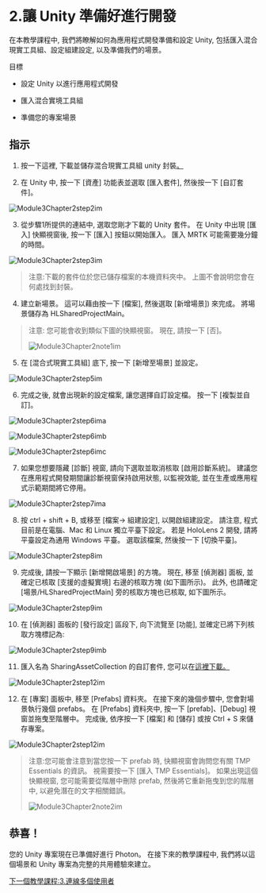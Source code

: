 # <a name="2-getting-unity-ready-for-development"></a>2.讓 Unity 準備好進行開發 


在本教學課程中, 我們將瞭解如何為應用程式開發準備和設定 Unity, 包括匯入混合現實工具組、設定組建設定, 以及準備我們的場景。

目標

- 設定 Unity 以進行應用程式開發

- 匯入混合實境工具組

- 準備您的專案場景

## <a name="instructions"></a>指示

1. 按一下這裡, 下載並儲存混合現實工具組 unity 封裝[。](https://github.com/microsoft/MixedRealityToolkit-Unity/releases/download/v2.0.0-RC2.1/Microsoft.MixedReality.Toolkit.Unity.Foundation-v2.0.0-RC2.1.unitypackage)

2. 在 Unity 中, 按一下 [資產] 功能表並選取 [匯入套件], 然後按一下 [自訂套件]。

![Module3Chapter2step2im](images/module3chapter2step2im.PNG)

3. 從步驟1所提供的連結中, 選取您剛才下載的 Unity 套件。 在 Unity 中出現 [匯入] 快顯視窗後, 按一下 [匯入] 按鈕以開始匯入。 匯入 MRTK 可能需要幾分鐘的時間。

![Module3Chapter2step3im](images/module3chapter2step3im.PNG)

> 注意:下載的套件位於您已儲存檔案的本機資料夾中。 上圖不會說明您會在何處找到封裝。

4. 建立新場景。 這可以藉由按一下 [檔案], 然後選取 [新增場景]) 來完成。 將場景儲存為 HLSharedProjectMain。

> 注意: 您可能會收到類似下圖的快顯視窗。 現在, 請按一下 [否]。
>
> ![Module3Chapter2note1im](images/module3chapter2note1im.PNG)

5. 在 [混合式現實工具組] 底下, 按一下 [新增至場景] 並設定。

![Module3Chapter2step5im](images/module3chapter2step5im.PNG)

6. 完成之後, 就會出現新的設定檔案, 讓您選擇自訂設定檔。 按一下 [複製並自訂]。

![Module3Chapter2step6ima](images/module3chapter2step6ima.PNG)

![Module3Chapter2step6imb](images/module3chapter2step6imb.PNG)

![Module3Chapter2step6imc](images/module3chapter2step6imc.PNG)

7. 如果您想要隱藏 [診斷] 視窗, 請向下選取並取消核取 [啟用診斷系統]。 建議您在應用程式開發期間讓診斷視窗保持啟用狀態, 以監視效能, 並在生產或應用程式示範期間將它停用。 

![Module3Chapter2step7ima](images/module3chapter2step7ima.PNG)

8. 按 ctrl + shift + B, 或移至 [檔案-> 組建設定], 以開啟組建設定。 請注意, 程式目前是在電腦、Mac 和 Linux 獨立平臺下設定。 若是 HoloLens 2 開發, 請將平臺設定為通用 Windows 平臺。 選取該檔案, 然後按一下 [切換平臺]。

![Module3Chapter2step8im](images/module3chapter2step8im.PNG)

9. 完成後, 請按一下顯示 [新增開啟場景] 的方塊。 現在, 移至 [偵測器] 面板, 並確定已核取 [支援的虛擬實境] 右邊的核取方塊 (如下圖所示)。 此外, 也請確定 [場景/HLSharedProjectMain] 旁的核取方塊也已核取, 如下圖所示。

![Module3Chapter2step9im](images/module3chapter2step9im.PNG)

10. 在 [偵測器] 面板的 [發行設定] 區段下, 向下流覽至 [功能], 並確定已將下列核取方塊標記為:

![Module3Chapter2step9imb](images/module3chapter2step9imb.PNG)

11. 匯入名為 SharingAssetCollection 的自訂套件, 您可以在[這裡下載。](https://github.com/microsoft/MixedRealityLearning/releases/tag/development)

![Module3Chapter2step12im](images/module3chapter2step11im.PNG)

12. 在 [專案] 面板中, 移至 [Prefabs] 資料夾。 在接下來的幾個步驟中, 您會對場景執行幾個 prefabs。 在 [Prefabs] 資料夾中, 按一下 [prefab]、[Debug] 視窗並拖曳至階層中。 完成後, 依序按一下 [檔案] 和 [儲存] 或按 Ctrl + S 來儲存專案。

![Module3Chapter2step12im](images/module3chapter2step12im.PNG)

   > 注意:您可能會注意到當您按一下 prefab 時, 快顯視窗會詢問您有關 TMP Essentials 的資訊。 視需要按一下 [匯入 TMP Essentials]。 如果出現這個快顯視窗, 您可能需要從階層中刪除 prefab, 然後將它重新拖曳到您的階層中, 以避免潛在的文字相關錯誤。
   >
>![Module3Chapter2note2im](images/module3chapter2note2im.PNG)


## <a name="congratulations"></a>恭喜！

您的 Unity 專案現在已準備好進行 Photon。 在接下來的教學課程中, 我們將以這個場景和 Unity 專案為完整的共用體驗來建立。

[下一個教學課程:3.連線多個使用者](mrlearning-sharing(photon)-ch3.md)

